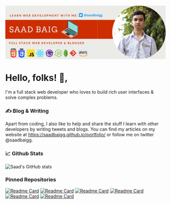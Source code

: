 [![Header](https://github.com/saadbaigg/saadbaigg/blob/main/header_image.png "Header")](https://saadbaigg.github.io/portfolio/)


# Hello, folks! 👋,

I'm a full stack web developer who loves to build rich user interfaces & solve complex problems.

### ✍️ Blog & Writing
Apart from coding, I also like to help and share the stuff I learn with other developers by writing tweets and blogs. You can find my articles on my website at https://saadbaigg.github.io/portfolio/ or follow me on twitter @saadbaigg.

### 📈 Github Stats

![Saad's GitHub stats](https://github-readme-stats.vercel.app/api?username=saadbaigg&count_private=true&show_icons=true&theme=dark)

### Pinned Repositories

[![Readme Card](https://github-readme-stats.vercel.app/api/pin/?username=saadbaigg&repo=portfolio)](https://github.com/saadbaigg/github-readme-stats)
[![Readme Card](https://github-readme-stats.vercel.app/api/pin/?username=saadbaigg&repo=Covid-19-Tracker-App)](https://github.com/saadbaigg/github-readme-stats)
[![Readme Card](https://github-readme-stats.vercel.app/api/pin/?username=saadbaigg&repo=Quiz-App)](https://github.com/saadbaigg/github-readme-stats)
[![Readme Card](https://github-readme-stats.vercel.app/api/pin/?username=saadbaigg&repo=Expense-Tracker)](https://github.com/saadbaigg/github-readme-stats)
[![Readme Card](https://github-readme-stats.vercel.app/api/pin/?username=saadbaigg&repo=Front-End-Projects)](https://github.com/saadbaigg/github-readme-stats)
[![Readme Card](https://github-readme-stats.vercel.app/api/pin/?username=saadbaigg&repo=Github-User-Extractor)](https://github.com/saadbaigg/github-readme-stats)

<!--
Here are some ideas to get you started:

- 🔭 I’m currently working on ...
- 🌱 I’m currently learning ...
- 👯 I’m looking to collaborate on ...
- 🤔 I’m looking for help with ...
- 💬 Ask me about ...
- 📫 How to reach me: ...
- 😄 Pronouns: ...
- ⚡ Fun fact: ...
-->

